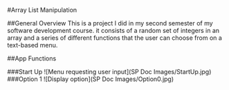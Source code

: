 #Array List Manipulation

##General Overview
This is a project I did in my second semester of my software development course. it consists of a random set of integers in an array and a series of different functions that the user can choose from on a text-based menu.

##App Functions

###Start Up
![Menu requesting user input](SP Doc Images/StartUp.jpg)
###Option 1
![Display option](SP Doc Images/Option0.jpg)
